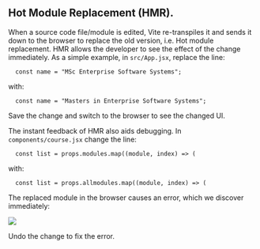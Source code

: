 ## Hot Module Replacement (HMR).

When a source code file/module is edited, Vite re-transpiles it and sends it down to the browser to replace the old version, i.e. Hot module replacement. HMR allows the developer to see the effect of the change immediately. As a simple example, in `src/App.jsx`, replace the line:
~~~
  const name = "MSc Enterprise Software Systems";
~~~
with:
~~~
  const name = "Masters in Enterprise Software Systems";
~~~
Save the change and switch to the browser to see the changed UI.

The instant feedback of HMR also aids debugging. In `components/course.jsx` change the line:
~~~
  const list = props.modules.map((module, index) => (

~~~
with:
~~~
  const list = props.allmodules.map((module, index) => (
~~~
The replaced module in the browser causes an error, which we discover immediately:

![][error]
 
Undo the change to fix the error.

[error]: ./img/error.png
[error2]: ./img/error2.png
